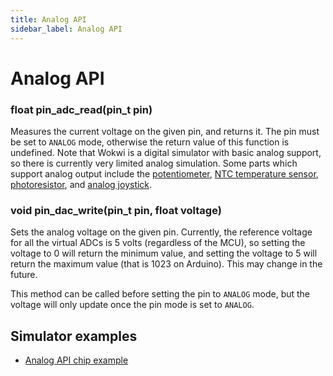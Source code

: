 ```yaml
---
title: Analog API
sidebar_label: Analog API
---
```


# Analog API

### float pin_adc_read(pin_t pin)

Measures the current voltage on the given pin, and returns it. The pin must be set to `ANALOG` mode, otherwise the return value of this function is undefined. Note that Wokwi is a digital simulator with basic analog support, so there is currently very limited analog simulation. Some parts which support analog output include the [potentiometer](../parts/wokwi-slide-potentiometer), [NTC temperature sensor](../parts/wokwi-ntc-temperature-sensor), [photoresistor](../parts/wokwi-photoresistor-sensor), and [analog joystick](../parts/wokwi-analog-joystick).

### void pin_dac_write(pin_t pin, float voltage)

Sets the analog voltage on the given pin. Currently, the reference voltage for all the virtual ADCs is 5 volts (regardless of the MCU), so setting the voltage to 0 will return the minimum value, and setting the voltage to 5 will return the maximum value (that is 1023 on Arduino). This may change in the future.

This method can be called before setting the pin to `ANALOG` mode, but the voltage will only update once the pin mode is set to `ANALOG`.

## Simulator examples

- [Analog API chip example](https://wokwi.com/projects/330112801381024338)
